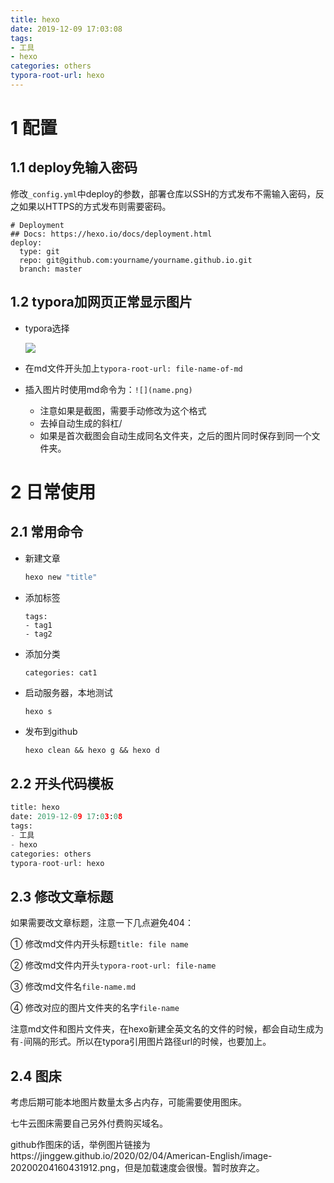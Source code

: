 ```yaml
---
title: hexo
date: 2019-12-09 17:03:08
tags:
- 工具
- hexo
categories: others
typora-root-url: hexo
---
```


# 1 配置

## 1.1 deploy免输入密码

 修改```_config.yml```中deploy的参数，部署仓库以SSH的方式发布不需输入密码，反之如果以HTTPS的方式发布则需要密码。 

```
# Deployment
## Docs: https://hexo.io/docs/deployment.html
deploy:
  type: git
  repo: git@github.com:yourname/yourname.github.io.git
  branch: master
```

## 1.2 typora加网页正常显示图片

- typora选择

  ![](image-20191210162451322.png)

- 在md文件开头加上```typora-root-url: file-name-of-md```

- 插入图片时使用md命令为：```![](name.png)```

  - 注意如果是截图，需要手动修改为这个格式
  - 去掉自动生成的斜杠/
  - 如果是首次截图会自动生成同名文件夹，之后的图片同时保存到同一个文件夹。

# 2 日常使用

## 2.1 常用命令

- 新建文章

  ```python
  hexo new "title"
  ```

- 添加标签

  ```
  tags:
  - tag1
  - tag2
  ```

- 添加分类

  ```python
  categories: cat1
  ```

- 启动服务器，本地测试

  ```
  hexo s
  ```

- 发布到github

  ```
  hexo clean && hexo g && hexo d
  ```

## 2.2 开头代码模板

```python
title: hexo
date: 2019-12-09 17:03:08
tags:
- 工具
- hexo
categories: others
typora-root-url: hexo
```

## 2.3 修改文章标题

如果需要改文章标题，注意一下几点避免404：

① 修改md文件内开头标题`title: file name`

② 修改md文件内开头`typora-root-url: file-name`

③ 修改md文件名`file-name.md`

④ 修改对应的图片文件夹的名字`file-name`

注意md文件和图片文件夹，在hexo新建全英文名的文件的时候，都会自动生成为有`-`间隔的形式。所以在typora引用图片路径url的时候，也要加上。

## 2.4 图床

考虑后期可能本地图片数量太多占内存，可能需要使用图床。

七牛云图床需要自己另外付费购买域名。

github作图床的话，举例图片链接为https://jinggew.github.io/2020/02/04/American-English/image-20200204160431912.png，但是加载速度会很慢。暂时放弃之。
